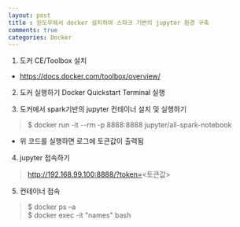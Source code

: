 ```yaml
---
layout: post
title : 윈도우에서 docker 설치하여 스파크 기반의 jupyter 환경 구축
comments: true
categories: Docker
---
```


1. 도커 CE/Toolbox 설치
* https://docs.docker.com/toolbox/overview/

2. 도커 실행하기
Docker Quickstart Terminal 실행

3. 도커에서 spark기반의 jupyter 컨테이너 설치 및 실행하기
> $ docker run -it --rm -p 8888:8888 jupyter/all-spark-notebook
* 위 코드를 실행하면 로그에 토큰값이 출력됨

4. jupyter 접속하기
> http://192.168.99.100:8888/?token=<토큰값>

5. 컨테이너 접속
> $ docker ps –a<br/>
> $ docker exec -it "names" bash

